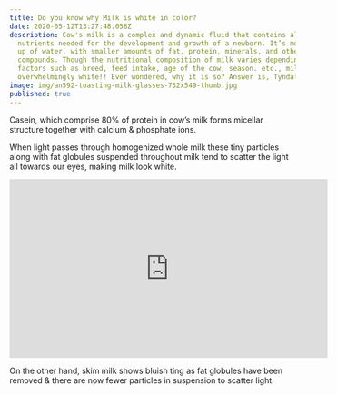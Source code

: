 ```yaml
---
title: Do you know why Milk is white in color?
date: 2020-05-12T13:27:48.058Z
description: Cow's milk is a complex and dynamic fluid that contains all
  nutrients needed for the development and growth of a newborn. It’s mostly made
  up of water, with smaller amounts of fat, protein, minerals, and other
  compounds. Though the nutritional composition of milk varies depending on
  factors such as breed, feed intake, age of the cow, season. etc., milk is
  overwhelmingly white!! Ever wondered, why it is so? Answer is, Tyndall effect.
image: img/an592-toasting-milk-glasses-732x549-thumb.jpg
published: true
---
```

Casein, which comprise 80% of protein in cow’s milk forms micellar structure together with calcium & phosphate ions.  

When light passes through homogenized whole milk  these tiny particles along with fat globules suspended throughout milk tend to scatter the light all towards our eyes, making milk look white. 

<iframe width="560" height="315" src="https://www.youtube.com/embed/Xoo7FdMAjms" frameborder="0" allow="accelerometer; autoplay; encrypted-media; gyroscope; picture-in-picture" allowfullscreen></iframe> 
  
On the other hand, skim milk shows bluish ting as fat globules have been removed & there are now fewer particles in suspension to scatter light.
